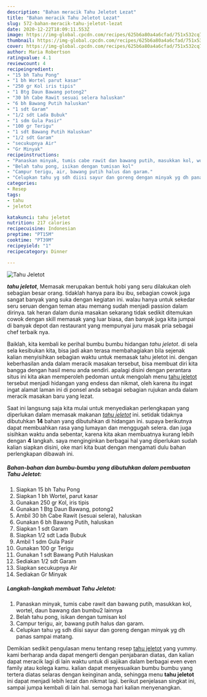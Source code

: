 ```yaml
---
description: "Bahan meracik Tahu Jeletot Lezat"
title: "Bahan meracik Tahu Jeletot Lezat"
slug: 572-bahan-meracik-tahu-jeletot-lezat
date: 2020-12-22T18:09:11.553Z
image: https://img-global.cpcdn.com/recipes/625b6a80a4a6cfad/751x532cq70/tahu-jeletot-foto-resep-utama.jpg
thumbnail: https://img-global.cpcdn.com/recipes/625b6a80a4a6cfad/751x532cq70/tahu-jeletot-foto-resep-utama.jpg
cover: https://img-global.cpcdn.com/recipes/625b6a80a4a6cfad/751x532cq70/tahu-jeletot-foto-resep-utama.jpg
author: Maria Robertson
ratingvalue: 4.1
reviewcount: 4
recipeingredient:
- "15 bh Tahu Pong"
- "1 bh Wortel parut kasar"
- "250 gr Kol iris tipis"
- "1 Btg Daun Bawang potong2"
- "30 bh Cabe Rawit sesuai selera haluskan"
- "6 bh Bawang Putih haluskan"
- "1 sdt Garam"
- "1/2 sdt Lada Bubuk"
- "1 sdm Gula Pasir"
- "100 gr Terigu"
- "1 sdt Bawang Putih Haluskan"
- "1/2 sdt Garam"
- "secukupnya Air"
- "Gr Minyak"
recipeinstructions:
- "Panaskan minyak, tumis cabe rawit dan bawang putih, masukkan kol, wortel, daun bawang dan bumbu2 lainnya"
- "Belah tahu pong, isikan dengan tumisan kol"
- "Campur terigu, air, bawang putih halus dan garam."
- "Celupkan tahu yg sdh diisi sayur dan goreng dengan minyak yg dh panas sampai matang."
categories:
- Resep
tags:
- tahu
- jeletot

katakunci: tahu jeletot 
nutrition: 217 calories
recipecuisine: Indonesian
preptime: "PT15M"
cooktime: "PT39M"
recipeyield: "1"
recipecategory: Dinner

---
```



![Tahu Jeletot](https://img-global.cpcdn.com/recipes/625b6a80a4a6cfad/751x532cq70/tahu-jeletot-foto-resep-utama.jpg)

<b><i>tahu jeletot</i></b>, Memasak merupakan bentuk hobi yang seru dilakukan oleh sebagian besar orang. tidaklah hanya para ibu ibu, sebagian cowok juga sangat banyak yang suka dengan kegiatan ini. walau hanya untuk sekedar seru seruan dengan teman atau memang sudah menjadi passion dalam dirinya. tak heran dalam dunia masakan sekarang tidak sedikit ditemukan cowok dengan skill memasak yang luar biasa, dan banyak juga kita jumpai di banyak depot dan restaurant yang mempunyai juru masak pria sebagai chef terbaik nya.



Baiklah, kita kembali ke perihal bumbu bumbu hidangan <i>tahu jeletot</i>. di sela sela kesibukan kita, bisa jadi akan terasa membahagiakan bila sejenak kalian menyisihkan sebagian waktu untuk memasak tahu jeletot ini. dengan keberhasilan anda dalam meracik masakan tersebut, bisa membuat diri kita bangga dengan hasil menu anda sendiri. apalagi disini dengan perantara situs ini kita akan memperoleh pedoman untuk mengolah menu <u>tahu jeletot</u> tersebut menjadi hidangan yang endess dan nikmat, oleh karena itu ingat ingat alamat laman ini di ponsel anda sebagai sebagian rujukan anda dalam meracik masakan baru yang lezat.


Saat ini langsung saja kita mulai untuk menyediakan perlengkapan yang diperlukan dalam memasak makanan <u><i>tahu jeletot</i></u> ini. setidak tidaknya dibutuhkan <b>14</b> bahan yang dibutuhkan di hidangan ini. supaya berikutnya dapat membuahkan rasa yang lumayan dan menggugah selera. dan juga sisihkan waktu anda sebentar, karena kita akan membuatnya kurang lebih dengan <b>4</b> langkah. saya menginginkan berbagai hal yang diperlukan sudah kalian siapkan disini, oke mari kita buat dengan mengamati dulu bahan perlengkapan dibawah ini.

<!--inarticleads1-->

##### Bahan-bahan dan bumbu-bumbu yang dibutuhkan dalam pembuatan Tahu Jeletot:

1. Siapkan 15 bh Tahu Pong
1. Siapkan 1 bh Wortel, parut kasar
1. Gunakan 250 gr Kol, iris tipis
1. Gunakan 1 Btg Daun Bawang, potong2
1. Ambil 30 bh Cabe Rawit (sesuai selera), haluskan
1. Gunakan 6 bh Bawang Putih, haluskan
1. Siapkan 1 sdt Garam
1. Siapkan 1/2 sdt Lada Bubuk
1. Ambil 1 sdm Gula Pasir
1. Gunakan 100 gr Terigu
1. Gunakan 1 sdt Bawang Putih Haluskan
1. Sediakan 1/2 sdt Garam
1. Siapkan secukupnya Air
1. Sediakan Gr Minyak




<!--inarticleads2-->

##### Langkah-langkah membuat Tahu Jeletot:

1. Panaskan minyak, tumis cabe rawit dan bawang putih, masukkan kol, wortel, daun bawang dan bumbu2 lainnya
1. Belah tahu pong, isikan dengan tumisan kol
1. Campur terigu, air, bawang putih halus dan garam.
1. Celupkan tahu yg sdh diisi sayur dan goreng dengan minyak yg dh panas sampai matang.




Demikian sedikit pengulasan menu tentang resep <u>tahu jeletot</u> yang yummy. kami berharap anda dapat mengerti dengan penjabaran diatas, dan kalian dapat meracik lagi di lain waktu untuk di sajikan dalam berbagai even even family atau kolega kamu. kalian dapat menyesuaikan bumbu bumbu yang tertera diatas selaras dengan keinginan anda, sehingga menu <b>tahu jeletot</b> ini dapat menjadi lebih lezat dan nikmat lagi. berikut penjelasan singkat ini, sampai jumpa kembali di lain hal. semoga hari kalian menyenangkan.
